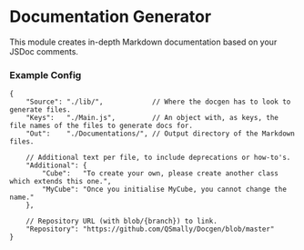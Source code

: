 
# Documentation Generator

This module creates in-depth Markdown documentation based on your JSDoc comments.

### Example Config
```jsonc
{
    "Source": "./lib/",            // Where the docgen has to look to generate files.
    "Keys":   "./Main.js",         // An object with, as keys, the file names of the files to generate docs for.
    "Out":    "./Documentations/", // Output directory of the Markdown files.

    // Additional text per file, to include deprecations or how-to's.
    "Additional": {
        "Cube":   "To create your own, please create another class which extends this one.",
        "MyCube": "Once you initialise MyCube, you cannot change the name."
    },

    // Repository URL (with blob/{branch}) to link.
    "Repository": "https://github.com/QSmally/Docgen/blob/master"
}
```
